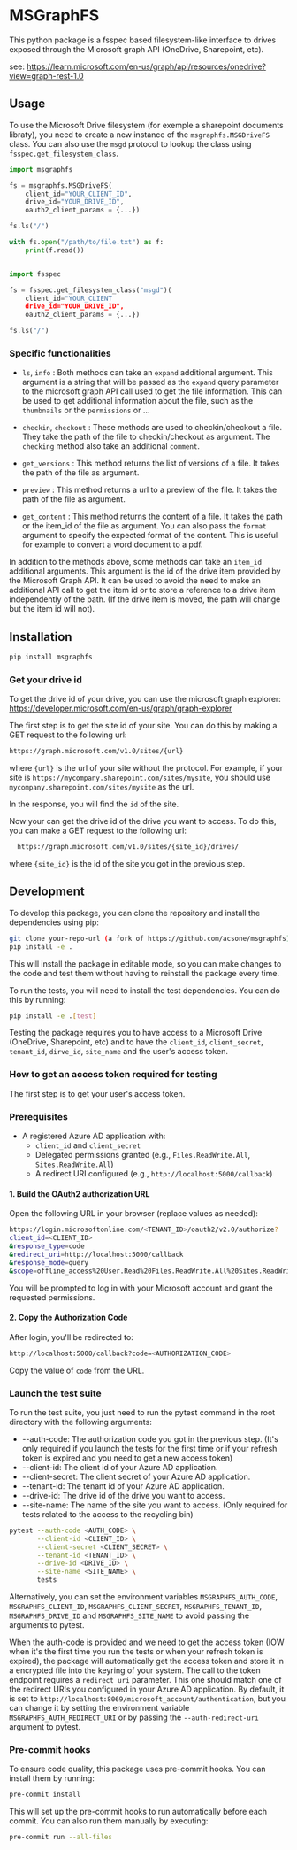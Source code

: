 # MSGraphFS

This python package is a fsspec based filesystem-like interface to drives exposed
through the Microsoft graph API (OneDrive, Sharepoint, etc).

see:
https://learn.microsoft.com/en-us/graph/api/resources/onedrive?view=graph-rest-1.0

## Usage

To use the Microsoft Drive filesystem (for exemple a sharepoint documents libraty), you need to create a new instance of the
`msgraphfs.MSGDriveFS` class. You can also use the `msgd` protocol to lookup the
class using `fsspec.get_filesystem_class`.

```python
import msgraphfs

fs = msgraphfs.MSGDriveFS(
    client_id="YOUR_CLIENT_ID",
    drive_id="YOUR_DRIVE_ID",
    oauth2_client_params = {...})

fs.ls("/")

with fs.open("/path/to/file.txt") as f:
    print(f.read())
```

```python

import fsspec

fs = fsspec.get_filesystem_class("msgd")(
    client_id="YOUR_CLIENT
    drive_id="YOUR_DRIVE_ID",
    oauth2_client_params = {...})

fs.ls("/")

```

### Specific functionalities

- `ls`, `info` : Both methods can take an `expand` additional argument. This
  argument is a string that will be passed as the `expand` query parameter to
  the microsoft graph API call used to get the file information. This can be
  used to get additional information about the file, such as the `thumbnails` or
  the `permissions` or ...

- `checkin`, `checkout` : These methods are used to checkin/checkout a file.
  They take the path of the file to checkin/checkout as argument. The `checking`
  method also take an additional `comment`.

- `get_versions` : This method returns the list of versions of a file. It takes
  the path of the file as argument.

- `preview` : This method returns a url to a preview of the file. It takes the
  path of the file as argument.

- `get_content` : This method returns the content of a file. It takes the path
  or the item_id of the file as argument. You can also pass the `format` argument
  to specify the expected format of the content. This is useful for example to
  convert a word document to a pdf.

In addition to the methods above, some methods can take an `item_id` additional
arguments. This argument is the id of the drive item provided by the Microsoft
Graph API. It can be used to avoid the need to make an additional API call to
get the item id or to store a reference to a drive item independently of the
path. (If the drive item is moved, the path will change but the item id will
not).

## Installation

```bash
pip install msgraphfs
```

### Get your drive id

To get the drive id of your drive, you can use the microsoft graph explorer:
https://developer.microsoft.com/en-us/graph/graph-explorer

The first step is to get the site id of your site. You can do this by making a
GET request to the following url:

```bash
https://graph.microsoft.com/v1.0/sites/{url}
```

where `{url}` is the url of your site without the protocol. For example, if your
site is `https://mycompany.sharepoint.com/sites/mysite`, you should use
`mycompany.sharepoint.com/sites/mysite` as the url.

In the response, you will find the `id` of the site.


Now your can get the drive id of the drive you want to access. To do this, you
can make a GET request to the following url:

```bash
  https://graph.microsoft.com/v1.0/sites/{site_id}/drives/
```

where `{site_id}` is the id of the site you got in the previous step.

## Development

To develop this package, you can clone the repository and install the
dependencies using pip:

```bash
git clone your-repo-url (a fork of https://github.com/acsone/msgraphfs)
pip install -e .
```

This will install the package in editable mode, so you can make changes to the
code and test them without having to reinstall the package every time.

To run the tests, you will need to install the test dependencies. You can do this by running:

```bash
pip install -e .[test]
```

Testing the package requires you to have access to a Microsoft Drive (OneDrive, Sharepoint, etc) and to have the `client_id`, `client_secret`, `tenant_id`, `dirve_id`, `site_name` and the user's
access token.

### How to get an access token required for testing

The first step is to get your user's access token.


### Prerequisites

- A registered Azure AD application with:
  - `client_id` and `client_secret`
  - Delegated permissions granted (e.g., `Files.ReadWrite.All`, `Sites.ReadWrite.All`)
  - A redirect URI configured (e.g., `http://localhost:5000/callback`)


#### 1. Build the OAuth2 authorization URL

Open the following URL in your browser (replace values as needed):

```bash
https://login.microsoftonline.com/<TENANT_ID>/oauth2/v2.0/authorize?
client_id=<CLIENT_ID>
&response_type=code
&redirect_uri=http://localhost:5000/callback
&response_mode=query
&scope=offline_access%20User.Read%20Files.ReadWrite.All%20Sites.ReadWrite.All
```

You will be prompted to log in with your Microsoft account and grant the requested permissions.

#### 2. Copy the Authorization Code

After login, you'll be redirected to:

```bash
http://localhost:5000/callback?code=<AUTHORIZATION_CODE>
```

Copy the value of `code` from the URL.


### Launch the test suite

To run the test suite, you just need to run the pytest command in the root directory with the following arguments:

* --auth-code: The authorization code you got in the previous step. (It's only required if you launch the tests for the first time or if your refresh token is expired and you need to get a new access token)
* --client-id: The client id of your Azure AD application.
* --client-secret: The client secret of your Azure AD application.
* --tenant-id: The tenant id of your Azure AD application.
* --drive-id: The drive id of the drive you want to access.
* --site-name: The name of the site you want to access. (Only required for tests related to the access to the recycling bin)

```bash
pytest --auth-code <AUTH_CODE> \
       --client-id <CLIENT_ID> \
       --client-secret <CLIENT_SECRET> \
       --tenant-id <TENANT_ID> \
       --drive-id <DRIVE_ID> \
       --site-name <SITE_NAME> \
       tests
```

Alternatively, you can set the environment variables `MSGRAPHFS_AUTH_CODE`, `MSGRAPHFS_CLIENT_ID`, `MSGRAPHFS_CLIENT_SECRET`, `MSGRAPHFS_TENANT_ID`, `MSGRAPHFS_DRIVE_ID` and `MSGRAPHFS_SITE_NAME` to avoid passing the arguments to pytest.

When the auth-code is provided and we need to get the access token (IOW when it's the first time you run the tests or when your refresh token is expired), the package will automatically get the access token and store it
in a encrypted file into the keyring of your system. The call to the token endpoint requires a `redirect_uri` parameter. This one should match one of the redirect URIs you configured in your Azure AD application.
By default, it is set to `http://localhost:8069/microsoft_account/authentication`, but you can change it by setting the environment variable `MSGRAPHFS_AUTH_REDIRECT_URI` or by passing the `--auth-redirect-uri` argument to pytest.

### Pre-commit hooks

To ensure code quality, this package uses pre-commit hooks. You can install them by running:

```bash
pre-commit install
```
This will set up the pre-commit hooks to run automatically before each commit. You can also run them manually by executing:

```bash
pre-commit run --all-files
```
